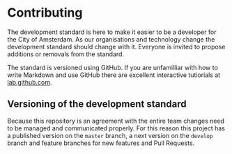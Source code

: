 # Contributing

The development standard is here to make it easier to be a developer for the City of Amsterdam. As our organisations and technology change the development standard should change with it. Everyone is invited to propose additions or removals from the standard.

The standard is versioned using GitHub. If you are unfamilliar with how to write Markdown and use GitHub there are excellent interactive tutiorials at [lab.github.com](https://lab.github.com/).

## Versioning of the development standard

Because this repository is an agreement with the entire team changes need to be managed and communicated properly. For this reason this project has a published version on the `master` branch, a next version on the `develop` branch and feature branches for new features and Pull Requests.


